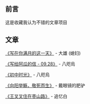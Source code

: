## 前言

这是收藏我认为不错的文章项目

## 文章

[《写在你满月的这一天》](https://github.com/xiamuguizhi/blog_post_Article_collection/blob/main/%E3%80%8A%E5%86%99%E5%9C%A8%E4%BD%A0%E6%BB%A1%E6%9C%88%E7%9A%84%E8%BF%99%E4%B8%80%E5%A4%A9%E3%80%8B%20-%20%E5%A4%A7%E9%9B%84%20(%E5%AA%B3%E5%A6%87).md) - 大雄 (媳妇)

[《写给阿瓜的信 - 09.28》](https://github.com/xiamuguizhi/blog_post_Article_collection/blob/main/%E3%80%8A%E5%86%99%E7%BB%99%E9%98%BF%E7%93%9C%E7%9A%84%E4%BF%A1%E3%80%8B%20%20-%20%E5%85%AB%E5%92%AB%E7%83%8F.md) - 八咫烏 

[《初中时光》](https://github.com/xiamuguizhi/blog_post_Article_collection/blob/main/%E3%80%8A%E5%88%9D%E4%B8%AD%E6%97%B6%E5%85%89%E3%80%8B%20-%20%E5%85%AB%E5%92%AB%E7%83%8F.md) - 八咫烏 

[《向阳举觞，敬死而生》](https://github.com/xiamuguizhi/blog_post_Article_collection/blob/main/%E3%80%8A%E5%90%91%E9%98%B3%E4%B8%BE%E8%A7%9E%EF%BC%8C%E6%95%AC%E6%AD%BB%E8%80%8C%E7%94%9F%E3%80%8B%20-%20%E6%88%B4%E7%9C%BC%E9%95%9C%E7%9A%84%E8%82%A5%E9%A9%B4.md) - 戴眼镜的肥驴 

[《王叉叉住在枣山路》](https://github.com/xiamuguizhi/blog_post_Article_collection/blob/main/%E3%80%8A%E7%8E%8B%E5%8F%89%E5%8F%89%E4%BD%8F%E5%9C%A8%E6%9E%A3%E5%B1%B1%E8%B7%AF%E3%80%8B%20-%20%E8%BF%BD%E5%BF%86%E7%99%BD.md) - 追忆白

